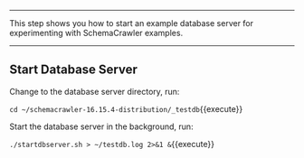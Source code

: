 -----

This step shows you how to start an example database server for experimenting with SchemaCrawler examples.

-----

## Start Database Server

Change to the database server directory, run:

`cd ~/schemacrawler-16.15.4-distribution/_testdb`{{execute}}

Start the database server in the background, run:

`./startdbserver.sh > ~/testdb.log 2>&1 &`{{execute}}
